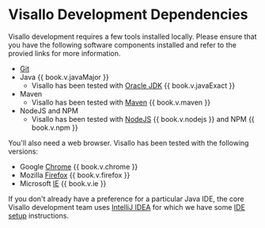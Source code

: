 # Visallo Development Dependencies

Visallo development requires a few tools installed locally. Please
ensure that you have the following software components installed
and refer to the provied links for more information.

* [Git](https://git-scm.com/downloads)
* Java {{ book.v.javaMajor }}
   * Visallo has been tested with [Oracle JDK](http://www.oracle.com/technetwork/java/javase/downloads/index.html) {{ book.v.javaExact }}
* Maven
   * Visallo has been tested with [Maven](https://maven.apache.org/download.cgi) {{ book.v.maven }}
* NodeJS and NPM
   * Visallo has been tested with [NodeJS](https://nodejs.org/en/download/) {{ book.v.nodejs }} and NPM {{ book.v.npm }}

You'll also need a web browser. Visallo has been tested with the
following versions:

* Google [Chrome](https://www.google.com/chrome/browser/desktop/) {{ book.v.chrome }}
* Mozilla [Firefox](https://www.mozilla.org/en-US/firefox/desktop/) {{ book.v.firefox }}
* Microsoft [IE](https://www.microsoft.com/en-us/download/internet-explorer.aspx) {{ book.v.ie }}

If you don't already have a preference for a particular Java IDE, the
core Visallo development team uses [IntelliJ IDEA](https://www.jetbrains.com/idea/)
for which we have some [IDE setup](ide-setup/index.md) instructions.
